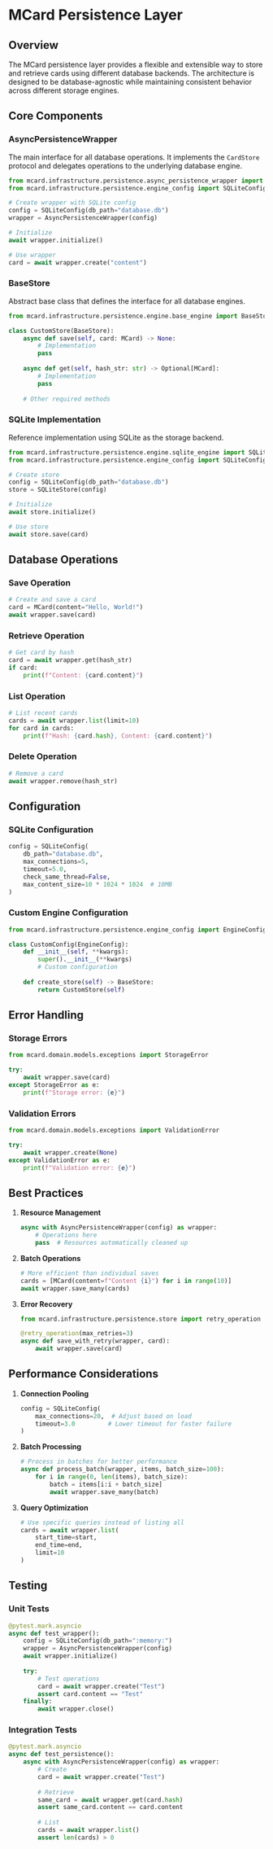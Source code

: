# MCard Persistence Layer

## Overview
The MCard persistence layer provides a flexible and extensible way to store and retrieve cards using different database backends. The architecture is designed to be database-agnostic while maintaining consistent behavior across different storage engines.

## Core Components

### AsyncPersistenceWrapper
The main interface for all database operations. It implements the `CardStore` protocol and delegates operations to the underlying database engine.

```python
from mcard.infrastructure.persistence.async_persistence_wrapper import AsyncPersistenceWrapper
from mcard.infrastructure.persistence.engine_config import SQLiteConfig

# Create wrapper with SQLite config
config = SQLiteConfig(db_path="database.db")
wrapper = AsyncPersistenceWrapper(config)

# Initialize
await wrapper.initialize()

# Use wrapper
card = await wrapper.create("content")
```

### BaseStore
Abstract base class that defines the interface for all database engines.

```python
from mcard.infrastructure.persistence.engine.base_engine import BaseStore

class CustomStore(BaseStore):
    async def save(self, card: MCard) -> None:
        # Implementation
        pass
        
    async def get(self, hash_str: str) -> Optional[MCard]:
        # Implementation
        pass
        
    # Other required methods
```

### SQLite Implementation
Reference implementation using SQLite as the storage backend.

```python
from mcard.infrastructure.persistence.engine.sqlite_engine import SQLiteStore
from mcard.infrastructure.persistence.engine_config import SQLiteConfig

# Create store
config = SQLiteConfig(db_path="database.db")
store = SQLiteStore(config)

# Initialize
await store.initialize()

# Use store
await store.save(card)
```

## Database Operations

### Save Operation
```python
# Create and save a card
card = MCard(content="Hello, World!")
await wrapper.save(card)
```

### Retrieve Operation
```python
# Get card by hash
card = await wrapper.get(hash_str)
if card:
    print(f"Content: {card.content}")
```

### List Operation
```python
# List recent cards
cards = await wrapper.list(limit=10)
for card in cards:
    print(f"Hash: {card.hash}, Content: {card.content}")
```

### Delete Operation
```python
# Remove a card
await wrapper.remove(hash_str)
```

## Configuration

### SQLite Configuration
```python
config = SQLiteConfig(
    db_path="database.db",
    max_connections=5,
    timeout=5.0,
    check_same_thread=False,
    max_content_size=10 * 1024 * 1024  # 10MB
)
```

### Custom Engine Configuration
```python
from mcard.infrastructure.persistence.engine_config import EngineConfig

class CustomConfig(EngineConfig):
    def __init__(self, **kwargs):
        super().__init__(**kwargs)
        # Custom configuration
        
    def create_store(self) -> BaseStore:
        return CustomStore(self)
```

## Error Handling

### Storage Errors
```python
from mcard.domain.models.exceptions import StorageError

try:
    await wrapper.save(card)
except StorageError as e:
    print(f"Storage error: {e}")
```

### Validation Errors
```python
from mcard.domain.models.exceptions import ValidationError

try:
    await wrapper.create(None)
except ValidationError as e:
    print(f"Validation error: {e}")
```

## Best Practices

1. **Resource Management**
   ```python
   async with AsyncPersistenceWrapper(config) as wrapper:
       # Operations here
       pass  # Resources automatically cleaned up
   ```

2. **Batch Operations**
   ```python
   # More efficient than individual saves
   cards = [MCard(content=f"Content {i}") for i in range(10)]
   await wrapper.save_many(cards)
   ```

3. **Error Recovery**
   ```python
   from mcard.infrastructure.persistence.store import retry_operation

   @retry_operation(max_retries=3)
   async def save_with_retry(wrapper, card):
       await wrapper.save(card)
   ```

## Performance Considerations

1. **Connection Pooling**
   ```python
   config = SQLiteConfig(
       max_connections=20,  # Adjust based on load
       timeout=3.0         # Lower timeout for faster failure
   )
   ```

2. **Batch Processing**
   ```python
   # Process in batches for better performance
   async def process_batch(wrapper, items, batch_size=100):
       for i in range(0, len(items), batch_size):
           batch = items[i:i + batch_size]
           await wrapper.save_many(batch)
   ```

3. **Query Optimization**
   ```python
   # Use specific queries instead of listing all
   cards = await wrapper.list(
       start_time=start,
       end_time=end,
       limit=10
   )
   ```

## Testing

### Unit Tests
```python
@pytest.mark.asyncio
async def test_wrapper():
    config = SQLiteConfig(db_path=":memory:")
    wrapper = AsyncPersistenceWrapper(config)
    await wrapper.initialize()
    
    try:
        # Test operations
        card = await wrapper.create("Test")
        assert card.content == "Test"
    finally:
        await wrapper.close()
```

### Integration Tests
```python
@pytest.mark.asyncio
async def test_persistence():
    async with AsyncPersistenceWrapper(config) as wrapper:
        # Create
        card = await wrapper.create("Test")
        
        # Retrieve
        same_card = await wrapper.get(card.hash)
        assert same_card.content == card.content
        
        # List
        cards = await wrapper.list()
        assert len(cards) > 0
```
